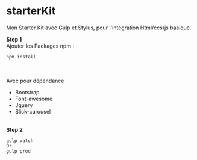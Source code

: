 # starterKit
Mon Starter Kit avec Gulp et Stylus, pour l'intégration Html/ccs/js basique.

<strong>Step 1</strong><br>
Ajouter les Packages npm :
<pre><code>npm install</code></pre>
<br><br>
Avec pour dépendance <br>
<ul>
<li>Bootstrap</li>
<li>Font-awesome</li>
<li>Jquery</li>
<li>Slick-carousel</li>
</ul><br>
<strong>Step 2</strong><br>
<pre><code>gulp watch<br>Or<br>gulp prod</code></pre>
